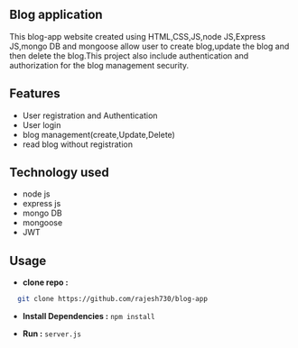 ## Blog application

This blog-app website created using HTML,CSS,JS,node JS,Express JS,mongo DB and mongoose allow user to create blog,update the blog and then delete the blog.This project also include authentication and authorization for the blog management security.

## Features

- User registration and Authentication
- User login
- blog management(create,Update,Delete)
- read blog without registration
## Technology used

- node js
- express js
- mongo DB
- mongoose
- JWT

## Usage

- **clone repo :** <br>

```bash
  git clone https://github.com/rajesh730/blog-app
```

- **Install Dependencies :** `npm install`

- **Run :** `server.js`
